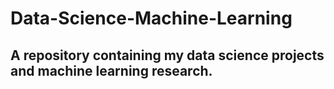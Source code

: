 # Data-Science-Machine-Learning
A repository containing my data science projects and machine learning research.
-------------------------------------------------------------------------------

